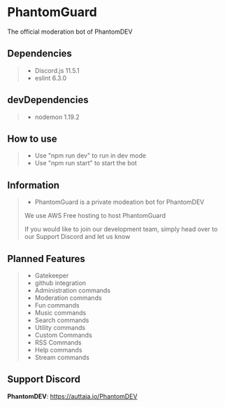 # PhantomGuard
 The official moderation bot of PhantomDEV

## Dependencies
>- Discord.js 11.5.1
>- eslint 6.3.0

## devDependencies
>- nodemon 1.19.2

## How to use
>- Use "npm run dev" to run in dev mode
>- Use "npm run start" to start the bot

## Information
>- PhantomGuard is a private modeation bot for PhantomDEV
> 
>  We use AWS Free hosting to host PhantomGuard
> 
>  If you would like to join our development team, simply head over to our Support Discord and let us know

## Planned Features
>- Gatekeeper
>- github integration
>- Administration commands
>- Moderation commands
>- Fun commands
>- Music commands
>- Search commands
>- Utility commands
>- Custom Commands
>- RSS Commands
>- Help commands
>- Stream commands

## Support Discord
**PhantomDEV**: https://auttaja.io/PhantomDEV
